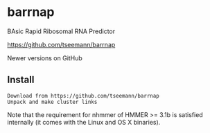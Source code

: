 barrnap
=======

BAsic Rapid Ribosomal RNA Predictor

<https://github.com/tseemann/barrnap>

Newer versions on GitHub

Install
-------
    Download from https://github.com/tseemann/barrnap
    Unpack and make cluster links


Note that the requirement for nhmmer of HMMER >= 3.1b is satisfied internally (it comes with the Linux and OS X binaries).

